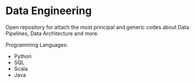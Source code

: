 # Data Engineering
Open repository for attach the most principal and generic codes about Data Pipelines, Data Architecture and more.

Programming Languages:
- Python
- SQL
- Scala
- Java
